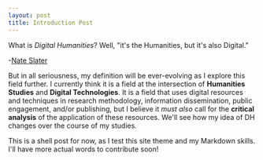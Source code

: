 ```yaml
---
layout: post
title: Introduction Post
---
```


What is _Digital Humanities_? Well, "it's the Humanities, but it's also Digital."

-[Nate Slater](https://whatisdigitalhumanities.com) 



But in all seriousness, my definition will be ever-evolving as I explore this field further. I currently think it is a field at 
the intersection of **Humanities Studies** and **Digital Technologies**. It is a field that uses digital resources and techniques in research methodology, information dissemination, public engagement, and/or publishing, but I believe it _must also_ call for the **critical analysis** of the application of these resources. We'll see how my idea of DH changes over the course of my studies.



This is a shell post for now, as I test this site theme and my Markdown skills. I'll have more actual words to contribute soon!
